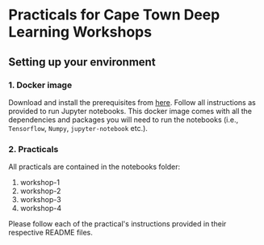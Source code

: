 # Practicals for Cape Town Deep Learning Workshops

## Setting up your environment

### 1. Docker image

Download and install the prerequisites from [here](https://github.com/LeonMVanDyk/deep-learning-course). Follow all instructions as provided to run Jupyter notebooks. This docker image comes with all the dependencies and packages you will need to run the notebooks (i.e., ```Tensorflow```, ```Numpy```, ```jupyter-notebook``` etc.).

### 2. Practicals

All practicals are contained in the notebooks folder:

1. workshop-1
2. workshop-2
3. workshop-3
4. workshop-4

Please follow each of the practical's instructions provided in their respective README files.
